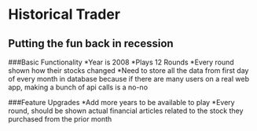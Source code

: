 Historical Trader
==================
Putting the fun back in recession
---------------------------------

###Basic Functionality
    *Year is 2008
    *Plays 12 Rounds
    *Every round shown how their stocks changed
    *Need to store all the data from first day of every month in database because if there are many users on a real web app, making a bunch of api calls is a no-no



###Feature Upgrades
    *Add more years to be available to play
    *Every round, should be shown actual financial articles related to the stock they purchased from the prior month